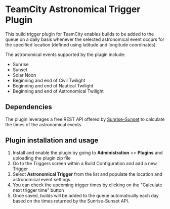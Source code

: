 # TeamCity Astronomical Trigger Plugin

This build trigger plugin for TeamCity enables builds to be added to the queue 
on a daily basis whenever the selected astronomical event occurs for the 
specified location (defined using latitude and longitude coordinates).

The astronomical events supported by the plugin include:

- Sunrise
- Sunset
- Solar Noon
- Beginning and end of Civil Twilight
- Beginning and end of Nautical Twilight
- Beginning and end of Astronomical Twilight

## Dependencies

The plugin leverages a free REST API offered by [Sunrise-Sunset](http://sunrise-sunset.org/api) 
to calculate the times of the astronomical events. 

## Plugin installation and usage

1. Install and enable the plugin by going to **Administration** >> **Plugins** and uploading the 
plugin zip file
1. Go to the Triggers screen within a Build Configuration and add a new Trigger
1. Select **Astronomical Trigger** from the list and populate the location and 
astronomical event settings
1. You can check the upcoming trigger times by clicking on the "Calculate next trigger time"
button
1. Once saved, builds will be added to the queue automatically each day based on the times returned
by the Sunrise-Sunset API.